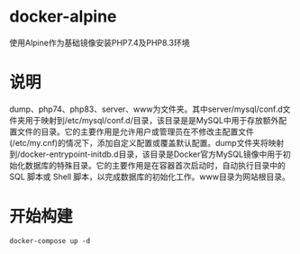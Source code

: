 # docker-alpine
使用Alpine作为基础镜像安装PHP7.4及PHP8.3环境

# 说明
dump、php74、php83、server、www为文件夹。其中server/mysql/conf.d文件夹用于映射到/etc/mysql/conf.d/目录，该目录是是MySQL中用于存放额外配置文件的目录。它的主要作用是允许用户或管理员在不修改主配置文件(/etc/my.cnf)的情况下，添加自定义配置或覆盖默认配置。dump文件夹将映射到/docker-entrypoint-initdb.d目录，该目录是Docker官方MySQL镜像中用于初始化数据库的特殊目录。它的主要作用是在容器首次启动时，自动执行目录中的 SQL 脚本或 Shell 脚本，以完成数据库的初始化工作。www目录为网站根目录。

# 开始构建
```
docker-compose up -d
```
